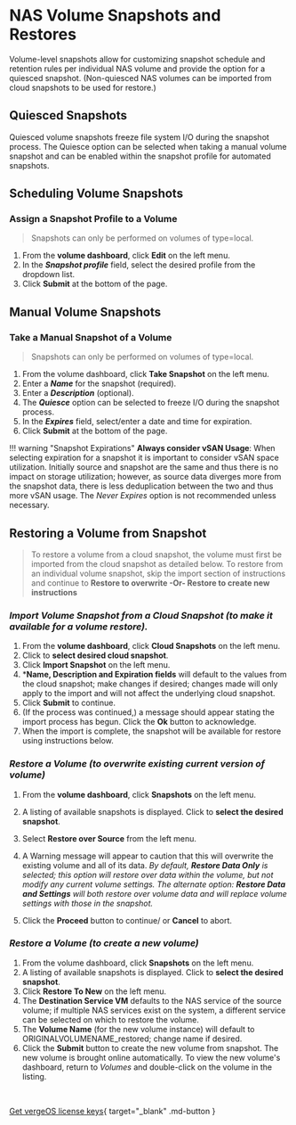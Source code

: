 # NAS Volume Snapshots and Restores

Volume-level snapshots allow for customizing snapshot schedule and retention rules per individual NAS volume and provide the option for a quiesced snapshot. (Non-quiesced NAS volumes can be imported from cloud snapshots to be used for restore.)

## Quiesced Snapshots

Quiesced volume snapshots freeze file system I/O during the snapshot process. The Quiesce option can be selected when taking a manual volume snapshot and can be enabled within the snapshot profile for automated snapshots.

## Scheduling Volume Snapshots

### Assign a Snapshot Profile to a Volume

> Snapshots can only be performed on volumes of type=local.

1. From the **volume dashboard**, click **Edit** on the left menu.
2. In the ***Snapshot profile*** field, select the desired profile from the dropdown list.
3. Click **Submit** at the bottom of the page.

## Manual Volume Snapshots

### Take a Manual Snapshot of a Volume

> Snapshots can only be performed on volumes of type=local.

1. From the volume dashboard, click **Take Snapshot** on the left menu.
2. Enter a ***Name*** for the snapshot (required).
3. Enter a ***Description*** (optional).
4. The ***Quiesce*** option can be selected to freeze I/O during the snapshot process.
5. In the ***Expires*** field, select/enter a date and time for expiration.
6. Click **Submit** at the bottom of the page.

!!! warning "Snapshot Expirations"
    **Always consider vSAN Usage**: When selecting expiration for a snapshot it is important to consider vSAN space utilization. Initially source and snapshot are the same and thus there is no impact on storage utilization; however, as source data diverges more from the snapshot data, there is less deduplication between the two and thus more vSAN usage.  The *Never Expires* option is not recommended unless necessary.

## Restoring a Volume from Snapshot

> To restore a volume from a cloud snapshot, the volume must first be imported from the cloud snapshot as detailed below. To restore from an individual volume snapshot, skip the import section of instructions and continue to **Restore to overwrite -Or- Restore to create new instructions**

### *Import Volume Snapshot from a Cloud Snapshot (to make it available for a volume restore).*

1. From the **volume dashboard**, click **Cloud Snapshots** on the left menu.
2. Click to **select desired cloud snapshot**.
3. Click **Import Snapshot** on the left menu.
4. ***Name, Description and Expiration fields** will default to the values from the cloud snapshot; make changes if desired; changes made will only apply to the import and will not affect the underlying cloud snapshot.
5. Click **Submit** to continue.
6. (If the process was continued,) a message should appear stating the import process has begun. Click the **Ok** button to acknowledge.
7. When the import is complete, the snapshot will be available for restore using instructions below.

### *Restore a Volume (to overwrite existing current version of volume)*

1. From the **volume dashboard**, click **Snapshots** on the left menu.
2. A listing of available snapshots is displayed. Click to **select the desired snapshot**.
3. Select **Restore over Source** from the left menu.
4. A Warning message will appear to caution that this will overwrite the existing volume and all of its data.  *By default, **Restore Data Only** is selected; this option will restore over data within the volume, but not modify any current volume settings. The alternate option: **Restore Data and Settings** will both restore over volume data and will replace volume settings with those in the snapshot.*

5. Click the **Proceed** button to continue/ or **Cancel** to abort.

### *Restore a Volume (to create a new volume)*

1. From the volume dashboard, click **Snapshots** on the left menu.
2. A listing of available snapshots is displayed. Click to **select the desired snapshot**.
3. Click **Restore To New** on the left menu.
4. The **Destination Service VM** defaults to the NAS service of the source volume; if multiple NAS services exist on the system, a different service can be selected on which to restore the volume.
5. The **Volume Name** (for the new volume instance) will default to ORIGINALVOLUMENAME\_restored; change name if desired.
6. Click the **Submit** button to create the new volume from snapshot.
The new volume is brought online automatically. To view the new volume's dashboard, return to *Volumes* and double-click on the volume in the listing.

</br>

[Get vergeOS license keys](https://www.verge.io/test-drive){ target="_blank" .md-button }